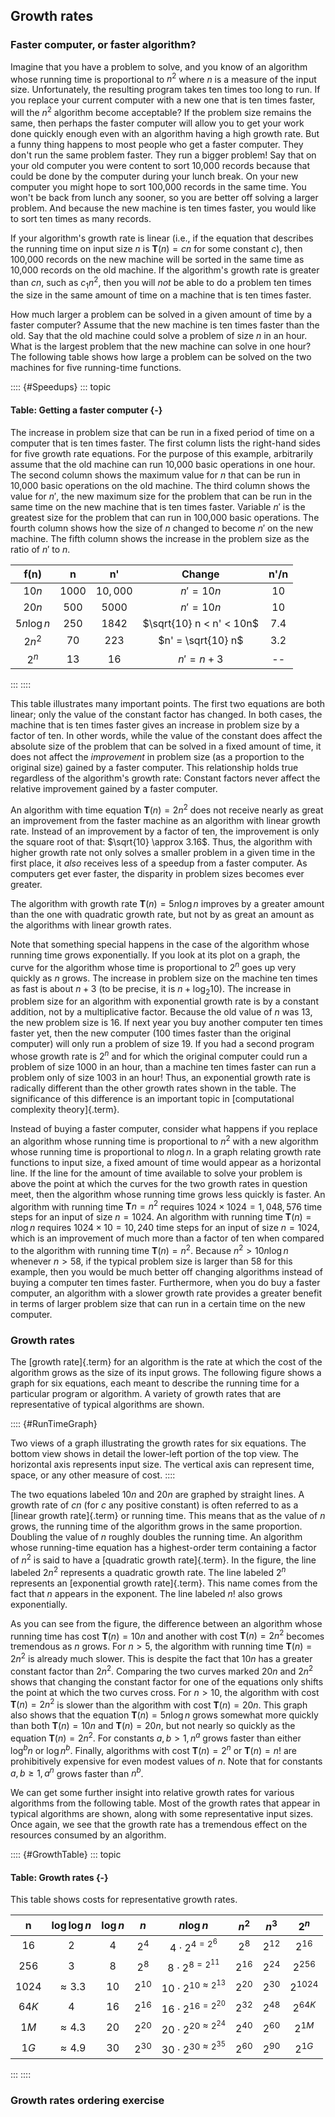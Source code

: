 
## Growth rates

### Faster computer, or faster algorithm?

Imagine that you have a problem to solve, and you know of an algorithm
whose running time is proportional to $n^2$ where $n$ is a measure of
the input size. Unfortunately, the resulting program takes ten times too
long to run. If you replace your current computer with a new one that is
ten times faster, will the $n^2$ algorithm become acceptable? If the
problem size remains the same, then perhaps the faster computer will
allow you to get your work done quickly enough even with an algorithm
having a high growth rate. But a funny thing happens to most people who
get a faster computer. They don't run the same problem faster. They run
a bigger problem! Say that on your old computer you were content to sort
10,000 records because that could be done by the computer during your
lunch break. On your new computer you might hope to sort 100,000 records
in the same time. You won't be back from lunch any sooner, so you are
better off solving a larger problem. And because the new machine is ten
times faster, you would like to sort ten times as many records.

If your algorithm's growth rate is linear (i.e., if the equation that
describes the running time on input size $n$ is $\mathbf{T}(n) = cn$ for
some constant $c$), then 100,000 records on the new machine will be
sorted in the same time as 10,000 records on the old machine. If the
algorithm's growth rate is greater than $cn$, such as $c_1n^2$, then
you will *not* be able to do a problem ten times the size in the same
amount of time on a machine that is ten times faster.

How much larger a problem can be solved in a given amount of time by a
faster computer? Assume that the new machine is ten times faster than
the old. Say that the old machine could solve a problem of size $n$ in
an hour. What is the largest problem that the new machine can solve in
one hour? The following table shows how large a problem can be solved on
the two machines for five running-time functions.

:::: {#Speedups}
::: topic
#### Table: Getting a faster computer {-}

The increase in problem size that can be run in a fixed period of time
on a computer that is ten times faster. The first column lists the
right-hand sides for five growth rate equations. For the purpose of this
example, arbitrarily assume that the old machine can run 10,000 basic
operations in one hour. The second column shows the maximum value for
$n$ that can be run in 10,000 basic operations on the old machine. The
third column shows the value for $n'$, the new maximum size for the
problem that can be run in the same time on the new machine that is ten
times faster. Variable $n'$ is the greatest size for the problem that
can run in 100,000 basic operations. The fourth column shows how the
size of $n$ changed to become $n'$ on the new machine. The fifth column
shows the increase in the problem size as the ratio of $n'$ to $n$.

| f(n)     | n  | n'   | Change | n'/n |
|:------------:|:------:|:--------:|:------------------------:|:-----:|
| $10 n$       | $1000$ | $10,000$ | $n' = 10n$               | $10$  |
| $20 n$       | $500$  | $5000$   | $n' = 10n$               | $10$  |
| $5 n \log n$ | $250$  | $1842$   | $\sqrt{10} n < n' < 10n$ | $7.4$ |
| $2 n^2$      | $70$   | $223$    | $n' = \sqrt{10} n$       | $3.2$ |
| $2^n$        | $13$   | $16$     | $n' = n + 3$             |  --   |

:::
::::

This table illustrates many important points. The first two equations
are both linear; only the value of the constant factor has changed. In
both cases, the machine that is ten times faster gives an increase in
problem size by a factor of ten. In other words, while the value of the
constant does affect the absolute size of the problem that can be solved
in a fixed amount of time, it does not affect the *improvement* in
problem size (as a proportion to the original size) gained by a faster
computer. This relationship holds true regardless of the algorithm's
growth rate: Constant factors never affect the relative improvement
gained by a faster computer.

An algorithm with time equation $\mathbf{T}(n) = 2n^2$ does not receive
nearly as great an improvement from the faster machine as an algorithm
with linear growth rate. Instead of an improvement by a factor of ten,
the improvement is only the square root of that:
$\sqrt{10} \approx 3.16$. Thus, the algorithm with higher growth rate
not only solves a smaller problem in a given time in the first place, it
*also* receives less of a speedup from a faster computer. As computers
get ever faster, the disparity in problem sizes becomes ever greater.

The algorithm with growth rate $\mathbf{T}(n) = 5 n \log n$ improves by
a greater amount than the one with quadratic growth rate, but not by as
great an amount as the algorithms with linear growth rates.

Note that something special happens in the case of the algorithm whose
running time grows exponentially. If you look at its plot on a graph,
the curve for the algorithm whose time is proportional to $2^n$ goes up
very quickly as $n$ grows. The increase in problem size on the machine
ten times as fast is about $n + 3$ (to be precise, it is
$n + \log_2 10$). The increase in problem size for an algorithm with
exponential growth rate is by a constant addition, not by a
multiplicative factor. Because the old value of $n$ was 13, the new
problem size is 16. If next year you buy another computer ten times
faster yet, then the new computer (100 times faster than the original
computer) will only run a problem of size 19. If you had a second
program whose growth rate is $2^n$ and for which the original computer
could run a problem of size 1000 in an hour, than a machine ten times
faster can run a problem only of size 1003 in an hour! Thus, an
exponential growth rate is radically different than the other growth
rates shown in the table. The significance of this difference is an
important topic in
[computational complexity theory]{.term}.

Instead of buying a faster computer, consider what happens if you
replace an algorithm whose running time is proportional to $n^2$ with a
new algorithm whose running time is proportional to $n \log n$. In a
graph relating growth rate functions to input size, a fixed amount of
time would appear as a horizontal line. If the line for the amount of
time available to solve your problem is above the point at which the
curves for the two growth rates in question meet, then the algorithm
whose running time grows less quickly is faster. An algorithm with
running time $\mathbf{T}n=n^2$ requires $1024 \times 1024 = 1,048,576$
time steps for an input of size $n=1024$. An algorithm with running time
$\mathbf{T}(n) = n \log n$ requires $1024 \times 10 = 10,240$ time steps
for an input of size $n = 1024$, which is an improvement of much more
than a factor of ten when compared to the algorithm with running time
$\mathbf{T}(n) = n^2$. Because $n^2 > 10 n \log n$ whenever $n > 58$, if
the typical problem size is larger than 58 for this example, then you
would be much better off changing algorithms instead of buying a
computer ten times faster. Furthermore, when you do buy a faster
computer, an algorithm with a slower growth rate provides a greater
benefit in terms of larger problem size that can run in a certain time
on the new computer.


### Growth rates

The [growth rate]{.term} for an algorithm is the
rate at which the cost of the algorithm grows as the size of its input
grows. The following figure shows a graph for six equations, each meant
to describe the running time for a particular program or algorithm. A
variety of growth rates that are representative of typical algorithms
are shown.

:::: {#RunTimeGraph}
<inlineav id="GrowthRatesCON" src="AlgAnal/GrowthRatesCON.js" script="DataStructures/Plot.js" name="DataStructures/Plot.js AlgAnal/GrowthRatesCON" links="AlgAnal/GrowthRatesCON.css" static/>

<inlineav id="GrowthRatesZoomCON" src="AlgAnal/GrowthRatesZoomCON.js" script="DataStructures/Plot.js" name="DataStructures/Plot.js AlgAnal/GrowthRatesZoomCON" links="AlgAnal/GrowthRatesZoomCON.css" static/>

Two views of a graph illustrating the growth rates for six equations.
The bottom view shows in detail the lower-left portion of the top view.
The horizontal axis represents input size. The vertical axis can
represent time, space, or any other measure of cost.
::::

The two equations labeled $10n$ and $20n$ are graphed by straight lines.
A growth rate of $cn$ (for $c$ any positive constant) is often referred
to as a [linear growth rate]{.term} or running
time. This means that as the value of $n$ grows, the running time of the
algorithm grows in the same proportion. Doubling the value of $n$
roughly doubles the running time. An algorithm whose running-time
equation has a highest-order term containing a factor of $n^2$ is said
to have a [quadratic growth rate]{.term}. In the
figure, the line labeled $2n^2$ represents a quadratic growth rate. The
line labeled $2^n$ represents an
[exponential growth rate]{.term}. This name
comes from the fact that $n$ appears in the exponent. The line labeled
$n!$ also grows exponentially.

As you can see from the figure, the difference between an algorithm
whose running time has cost $\mathbf{T}(n) = 10n$ and another with cost
$\mathbf{T}(n) = 2n^2$ becomes tremendous as $n$ grows. For $n > 5$, the
algorithm with running time $\mathbf{T}(n) = 2n^2$ is already much
slower. This is despite the fact that $10n$ has a greater constant
factor than $2n^2$. Comparing the two curves marked $20n$ and $2n^2$
shows that changing the constant factor for one of the equations only
shifts the point at which the two curves cross. For $n>10$, the
algorithm with cost $\mathbf{T}(n) = 2n^2$ is slower than the algorithm
with cost $\mathbf{T}(n) = 20n$. This graph also shows that the equation
$\mathbf{T}(n) = 5 n \log n$ grows somewhat more quickly than both
$\mathbf{T}(n) = 10 n$ and $\mathbf{T}(n) = 20 n$, but not nearly so
quickly as the equation $\mathbf{T}(n) = 2n^2$. For constants
$a, b > 1, n^a$ grows faster than either $\log^b n$ or $\log n^b$.
Finally, algorithms with cost $\mathbf{T}(n) = 2^n$ or
$\mathbf{T}(n) = n!$ are prohibitively expensive for even modest values
of $n$. Note that for constants $a, b \geq 1, a^n$ grows faster than
$n^b$.

We can get some further insight into relative growth rates for various
algorithms from the following table. Most of the growth rates that
appear in typical algorithms are shown, along with some representative
input sizes. Once again, we see that the growth rate has a tremendous
effect on the resources consumed by an algorithm.

:::: {#GrowthTable}
::: topic
#### Table: Growth rates {-}

This table shows costs for representative growth rates.

| n | $\log\log n$ | $\log n$ | $n$ | $n \log n$ | $n^2$ | $n^3$ | $2^n$ |
|:--:|:--:|:--:|:--:|:--:|:--:|:--:|:--:|
| $16$ | $2$ | $4$ | $2^{4}$ | $4 \cdot 2^{4 = 2^{6}}$ | $2^{8}$ | $2^{12}$ | $2^{16}$ |
| $256$ | $3$ | $8$ | $2^{8}$ | $8 \cdot 2^{8 = 2^{11}}$ | $2^{16}$ | $2^{24}$ | $2^{256}$ |
| $1024$ | $\approx 3.3$ | $10$ | $2^{10}$ | $10 \cdot 2^{10 \approx 2^{13}}$ | $2^{20}$ | $2^{30}$ | $2^{1024}$ |
| $64K$ | $4$ | $16$ | $2^{16}$ | $16 \cdot 2^{16 = 2^{20}}$ | $2^{32}$ | $2^{48}$ | $2^{64K}$ |
| $1M$ | $\approx 4.3$ | $20$ | $2^{20}$ | $20 \cdot 2^{20 \approx 2^{24}}$ | $2^{40}$ | $2^{60}$ | $2^{1M}$ |
| $1G$ | $\approx 4.9$ | $30$ | $2^{30}$ | $30 \cdot 2^{30 \approx 2^{35}}$ | $2^{60}$ | $2^{90}$ | $2^{1G}$ |

:::
::::

<avembed id="CompareGrowth" src="AlgAnal/CompareGrowth.html" type="ka" name="Comparing Growth Rates Exercise"/>

### Growth rates ordering exercise

<avembed id="GrowthRatesPRO" src="AlgAnal/GrowthRatesPRO.html" type="ka" name="Growth Rates Ordering Exercise"/>

<!-- TODO
To make students more engaged in the GrowthRates exercise, we may need a
tool that allows students to input two growth rate functions. Then the
tool should plot the graph of both functions and mark their crossing
point. The student also should be allowed to play with the constant
values for both functions and see that this only changes the crossing
point but doesn't change which function grows faster than the other.
-->
